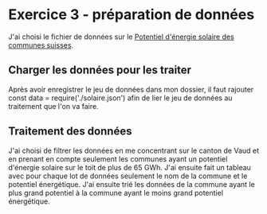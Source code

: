 # Exercice 3 - préparation de données
J'ai choisi le fichier de données sur le [Potentiel d'énergie solaire des communes suisses](http://www.uvek-gis.admin.ch/BFE/ogd/52/Solarenergiepotenziale_Gemeinden_Daecher_und_Fassaden.json).
## Charger les données pour les traiter
Après avoir enregistrer le jeu de données dans mon dossier, il faut rajouter 
    const data = require('./solaire.json')
afin de lier le jeu de données au traitement que l'on va faire.
## Traitement des données
J'ai choisi de filtrer les données en me concentrant sur le canton de Vaud et en prenant en compte seulement les communes ayant un potentiel d'énergie solaire sur le toit de plus de 65 GWh.
J'ai ensuite fait un tableau avec pour chaque lot de données seulement le nom de la commune et le potentiel énergétique.
J'ai ensuite trié les données de la commune ayant le plus grand potentiel à la commune ayant le moins grand potentiel énergétique.
